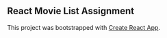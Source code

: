 ## React Movie List Assignment

This project was bootstrapped with [Create React App](https://github.com/facebook/create-react-app).
